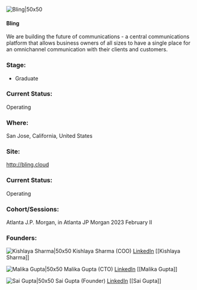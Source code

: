 

![Bling|50x50](https://media.licdn.com/dms/image/C560BAQFoPU4m7gTkzA/company-logo_200_200/0/1645002580251?e=1692835200&v=beta&t=f8LFGzteUTX5DiYN0MQ9XLQgRH8eK22XsT1uyi6GNXQ)

#### Bling
We are building the future of communications - a central communications platform that allows business owners of all sizes  to have a single place for an omnichannel communication with their clients and customers.

### Stage: 
 - Graduate 

### Current Status: 
Operating

### Where:
San Jose, California, United States

### Site:
http://bling.cloud





### Current Status: 
Operating

### Cohort/Sessions: 
Atlanta J.P. Morgan, in Atlanta JP Morgan 2023 February II

### Founders: 

![Kishlaya Sharma|50x50]() Kishlaya Sharma (COO) [LinkedIn](https://linkedin.com/in/kishlayasharma) [[Kishlaya Sharma]]

![Malika Gupta|50x50]() Malika Gupta (CTO) [LinkedIn](https://linkedin.com/in/mallika-gupta-28717a142) [[Malika Gupta]]

![Sai Gupta|50x50]() Sai Gupta (Founder) [LinkedIn](https://linkedin.com/in/saigupta) [[Sai Gupta]]


